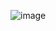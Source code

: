 ![image](https://github.com/LoganPickell/Weather/assets/122838138/0a1adef2-e4f6-4f96-8916-9d083f9b820e)
